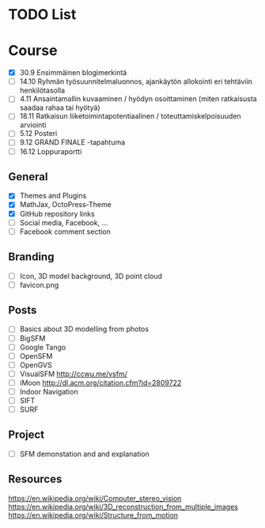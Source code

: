 # TODO List
# Course
- [x] 30.9	Ensimmäinen blogimerkintä
- [ ] 14.10	Ryhmän työsuunnitelmaluonnos, ajankäytön allokointi eri tehtäviin henkilötasolla
- [ ] 4.11
Ansaintamallin kuvaaminen / hyödyn osoittaminen (miten ratkaisusta saadaa rahaa tai hyötyä)
- [ ] 18.11	Ratkaisun liiketoimintapotentiaalinen / toteuttamiskelpoisuuden arviointi
- [ ] 5.12	Posteri
- [ ] 9.12	GRAND FINALE -tapahtuma
- [ ] 16.12	Loppuraportti

## General
- [x] Themes and Plugins
- [x] MathJax, OctoPress-Theme
- [x] GitHub repository links
- [ ] Social media, Facebook, ...
- [ ] Facebook comment section

## Branding
- [ ] Icon, 3D model background, 3D point cloud
- [ ] favicon.png

## Posts
- [ ] Basics about 3D modelling from photos
- [ ] BigSFM
- [ ] Google Tango
- [ ] OpenSFM
- [ ] OpenGVS
- [ ] VisualSFM http://ccwu.me/vsfm/
- [ ] iMoon http://dl.acm.org/citation.cfm?id=2809722
- [ ] Indoor Navigation
- [ ] SIFT
- [ ] SURF

## Project
- [ ] SFM demonstation and and explanation

## Resources
https://en.wikipedia.org/wiki/Computer_stereo_vision
https://en.wikipedia.org/wiki/3D_reconstruction_from_multiple_images
https://en.wikipedia.org/wiki/Structure_from_motion
